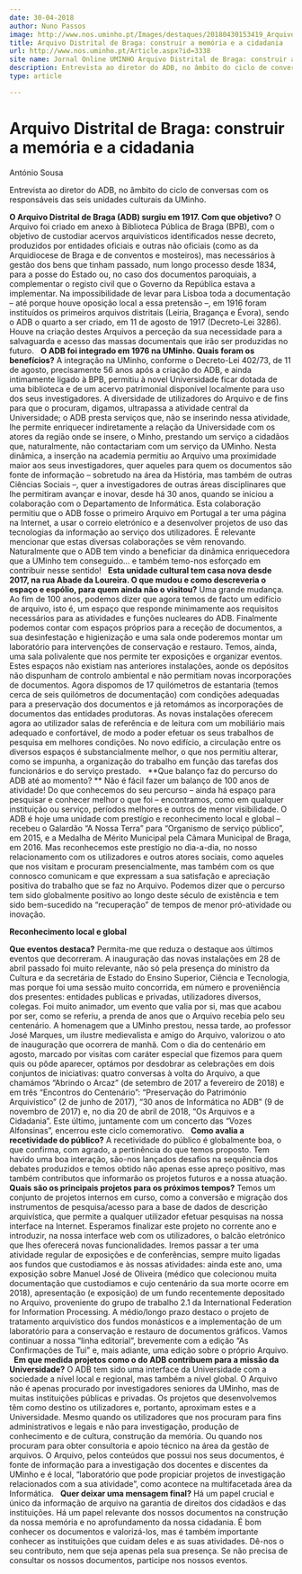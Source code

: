 ```yaml
---
date: 30-04-2018
author: Nuno Passos
image: http://www.nos.uminho.pt/Images/destaques/20180430153419_ArquivoDistritaldeBraga.jpg
title: Arquivo Distrital de Braga: construir a memória e a cidadania
url: http://www.nos.uminho.pt/Article.aspx?id=3338
site name: Jornal Online UMINHO Arquivo Distrital de Braga: construir a memória e a cidadania
description: Entrevista ao diretor do ADB, no âmbito do ciclo de conversas com os responsáveis das seis unidades culturais da UMinho.
type: article

---
```

# Arquivo Distrital de Braga: construir a memória e a cidadania


  

António Sousa

Entrevista ao diretor do ADB, no âmbito do ciclo de conversas com os responsáveis das seis unidades culturais da UMinho.

**O Arquivo Distrital de Braga (ADB) surgiu em 1917. Com que objetivo?** 
O Arquivo foi criado em anexo à Biblioteca Pública de Braga (BPB), com o objetivo de custodiar acervos arquivísticos identificados nesse decreto, produzidos por entidades oficiais e outras não oficiais (como as da Arquidiocese de Braga e de conventos e mosteiros), mas necessários à gestão dos bens que tinham passado, num longo processo desde 1834, para a posse do Estado ou, no caso dos documentos paroquiais, a complementar o registo civil que o Governo da República estava a implementar. Na impossibilidade de levar para Lisboa toda a documentação – até porque houve oposição local a essa pretensão –, em 1916 foram instituídos os primeiros arquivos distritais (Leiria, Bragança e Évora), sendo o ADB o quarto a ser criado, em 11 de agosto de 1917 (Decreto-Lei 3286). Houve na criação destes Arquivos a perceção da sua necessidade para a salvaguarda e acesso das massas documentais que irão ser produzidas no futuro.
 
**O ADB foi integrado em 1976 na UMinho. Quais foram os benefícios?** 
A integração na UMinho, conforme o Decreto-Lei 402/73, de 11 de agosto, precisamente 56 anos após a criação do ADB, e ainda intimamente ligado à BPB, permitiu à novel Universidade ficar dotada de uma biblioteca e de um acervo patrimonial disponível localmente para uso dos seus investigadores. A diversidade de utilizadores do Arquivo e de fins para que o procuram, digamos, ultrapassa a atividade central da Universidade; o ADB presta serviços que, não se inserindo nessa atividade, lhe permite enriquecer indiretamente a relação da Universidade com os atores da região onde se insere, o Minho, prestando um serviço a cidadãos que, naturalmente, não contactariam com um serviço da UMinho. Nesta dinâmica, a inserção na academia permitiu ao Arquivo uma proximidade maior aos seus investigadores, quer aqueles para quem os documentos são fonte de informação – sobretudo na área da História, mas também de outras Ciências Sociais –, quer a investigadores de outras áreas disciplinares que lhe permitiram avançar e inovar, desde há 30 anos, quando se iniciou a colaboração com o Departamento de Informática. Esta colaboração permitiu que o ADB fosse o primeiro Arquivo em Portugal a ter uma página na Internet, a usar o correio eletrónico e a desenvolver projetos de uso das tecnologias da informação ao serviço dos utilizadores. É relevante mencionar que estas diversas colaborações se vêm renovando. Naturalmente que o ADB tem vindo a beneficiar da dinâmica enriquecedora que a UMinho tem conseguido… e também temo-nos esforçado em contribuir nesse sentido!
 
**Esta unidade cultural tem casa nova desde 2017, na rua Abade da Loureira. O que mudou e como descreveria o espaço e espólio, para quem ainda não o visitou?** 
Uma grande mudança. Ao fim de 100 anos, podemos dizer que agora temos de facto um edifício de arquivo, isto é, um espaço que responde minimamente aos requisitos necessários para as atividades e funções nucleares do ADB. Finalmente podemos contar com espaços próprios para a receção de documentos, a sua desinfestação e higienização e uma sala onde poderemos montar um laboratório para intervenções de conservação e restauro. Temos, ainda, uma sala polivalente que nos permite ter exposições e organizar eventos. Estes espaços não existiam nas anteriores instalações, aonde os depósitos não dispunham de controlo ambiental e não permitiam novas incorporações de documentos. Agora dispomos de 17 quilómetros de estantaria (temos cerca de seis quilómetros de documentação) com condições adequadas para a preservação dos documentos e já retomámos as incorporações de documentos das entidades produtoras. As novas instalações oferecem agora ao utilizador salas de referência e de leitura com um mobiliário mais adequado e confortável, de modo a poder efetuar os seus trabalhos de pesquisa em melhores condições. No novo edifício, a circulação entre os diversos espaços é substancialmente melhor, o que nos permitiu alterar, como se impunha, a organização do trabalho em função das tarefas dos funcionários e do serviço prestado.
 
**Que balanço faz do percurso do ADB até ao momento? ** 
Não é fácil fazer um balanço de 100 anos de atividade! Do que conhecemos do seu percurso – ainda há espaço para pesquisar e conhecer melhor o que foi – encontramos, como em qualquer instituição ou serviço, períodos melhores e outros de menor visibilidade. O ADB é hoje uma unidade com prestígio e reconhecimento local e global – recebeu o Galardão “A Nossa Terra” para “Organismo de serviço público”, em 2015, e a Medalha de Mérito Municipal pela Câmara Municipal de Braga, em 2016. Mas reconhecemos este prestígio no dia-a-dia, no nosso relacionamento com os utilizadores e outros atores sociais, como aqueles que nos visitam e procuram presencialmente, mas também com os que connosco comunicam e que expressam a sua satisfação e apreciação positiva do trabalho que se faz no Arquivo. Podemos dizer que o percurso tem sido globalmente positivo ao longo deste século de existência e tem sido bem-sucedido na “recuperação” de tempos de menor pró-atividade ou inovação.

**Reconhecimento local e global** 

**Que eventos destaca?** 
Permita-me que reduza o destaque aos últimos eventos que decorreram. A inauguração das novas instalações em 28 de abril passado foi muito relevante, não só pela presença do ministro da Cultura e da secretária de Estado do Ensino Superior, Ciência e Tecnologia, mas porque foi uma sessão muito concorrida, em número e proveniência dos presentes: entidades publicas e privadas, utilizadores diversos, colegas. Foi muito animador, um evento que valia por si, mas que acabou por ser, como se referiu, a prenda de anos que o Arquivo recebia pelo seu centenário. A homenagem que a UMinho prestou, nessa tarde, ao professor José Marques, um ilustre medievalista e amigo do Arquivo, valorizou o ato de inauguração que ocorrera de manhã. Com o dia do centenário em agosto, marcado por visitas com caráter especial que fizemos para quem quis ou pôde aparecer, optámos por desdobrar as celebrações em dois conjuntos de iniciativas: quatro conversas à volta do Arquivo, a que chamámos “Abrindo o Arcaz” (de setembro de 2017 a fevereiro de 2018) e em três “Encontros do Centenário”: “Preservação do Património Arquivístico” (2 de junho de 2017), “30 anos de Informática no ADB” (9 de novembro de 2017) e, no dia 20 de abril de 2018, “Os Arquivos e a Cidadania”. Este último, juntamente com um concerto das “Vozes Alfonsinas”, encerrou este ciclo comemorativo.
 
**Como avalia a recetividade do público?** 
A recetividade do público é globalmente boa, o que confirma, com agrado, a pertinência do que temos proposto. Tem havido uma boa interação, são-nos lançados desafios na sequência dos debates produzidos e temos obtido não apenas esse apreço positivo, mas também contributos que informarão os projetos futuros e a nossa atuação.
 
**Quais são os principais projetos para os próximos tempos?** 
Temos um conjunto de projetos internos em curso, como a conversão e migração dos instrumentos de pesquisa/acesso para a base de dados de descrição arquivística, que permite a qualquer utilizador efetuar pesquisas na nossa interface na Internet. Esperamos finalizar este projeto no corrente ano e introduzir, na nossa interface web com os utilizadores, o balcão eletrónico que lhes oferecerá novas funcionalidades. Iremos passar a ter uma atividade regular de exposições e de conferências, sempre muito ligadas aos fundos que custodiamos e às nossas atividades: ainda este ano, uma exposição sobre Manuel José de Oliveira (médico que colecionou muita documentação que custodiamos e cujo centenário da sua morte ocorre em 2018), apresentação (e exposição) de um fundo recentemente depositado no Arquivo, proveniente do grupo de trabalho 2.1 da International Federation for Information Processing. A médio/longo prazo destaco o projeto de tratamento arquivístico dos fundos monásticos e a implementação de um laboratório para a conservação e restauro de documentos gráficos. Vamos continuar a nossa “linha editorial”, brevemente com a edição “As Confirmações de Tui” e, mais adiante, uma edição sobre o próprio Arquivo.
 
**Em que medida projetos como o do ADB contribuem para a missão da Universidade?** 
O ADB tem sido uma interface da Universidade com a sociedade a nível local e regional, mas também a nível global. O Arquivo não é apenas procurado por investigadores seniores da UMinho, mas de muitas instituições públicas e privadas. Os projetos que desenvolvemos têm como destino os utilizadores e, portanto, aproximam estes e a Universidade. Mesmo quando os utilizadores que nos procuram para fins administrativos e legais e não para investigação, produção de conhecimento e de cultura, construção da memória. Ou quando nos procuram para obter consultoria e apoio técnico na área da gestão de arquivos. O Arquivo, pelos conteúdos que possui nos seus documentos, é fonte de informação para a investigação dos docentes e discentes da UMinho e é local, “laboratório que pode propiciar projetos de investigação relacionados com a sua atividade”, como acontece na multifacetada área da Informática.
 
**Quer deixar uma mensagem final?** 
Há um papel crucial e único da informação de arquivo na garantia de direitos dos cidadãos e das instituições. Há um papel relevante dos nossos documentos na construção da nossa memória e no aprofundamento da nossa cidadania. É bom conhecer os documentos e valorizá-los, mas é também importante conhecer as instituições que cuidam deles e as suas atividades. Dê-nos o seu contributo, nem que seja apenas pela sua presença. Se não precisa de consultar os nossos documentos, participe nos nossos eventos.

